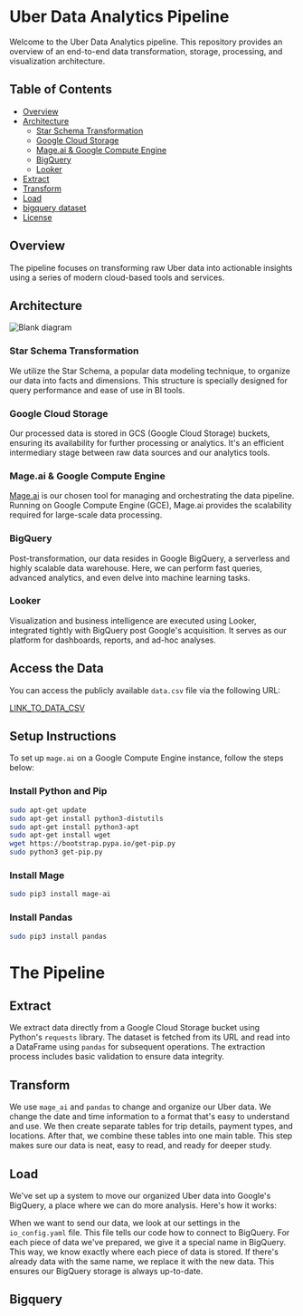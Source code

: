 # Uber Data Analytics Pipeline

Welcome to the Uber Data Analytics pipeline. This repository provides an overview of an end-to-end data transformation, storage, processing, and visualization architecture.

## Table of Contents
- [Overview](#overview)
- [Architecture](#architecture)
  - [Star Schema Transformation](#star-schema-transformation)
  - [Google Cloud Storage](#google-cloud-storage)
  - [Mage.ai & Google Compute Engine](#mageai--google-compute-engine)
  - [BigQuery](#bigquery)
  - [Looker](#looker)
- [Extract](#extract)
- [Transform](#transform)
- [Load](#load)
- [bigquery dataset](#bigquery)
- [License](#license)

## Overview

The pipeline focuses on transforming raw Uber data into actionable insights using a series of modern cloud-based tools and services.

## Architecture
![Blank diagram](https://github.com/LogicAL007/Uber-analytics-data-engineerinig-pipeline/assets/122959675/f26b9a37-27a9-4ab6-8105-c2f709aa427a)

### Star Schema Transformation
We utilize the Star Schema, a popular data modeling technique, to organize our data into facts and dimensions. This structure is specially designed for query performance and ease of use in BI tools.

### Google Cloud Storage
Our processed data is stored in GCS (Google Cloud Storage) buckets, ensuring its availability for further processing or analytics. It's an efficient intermediary stage between raw data sources and our analytics tools.

### Mage.ai & Google Compute Engine
[Mage.ai](#) is our chosen tool for managing and orchestrating the data pipeline. Running on Google Compute Engine (GCE), Mage.ai provides the scalability required for large-scale data processing.

### BigQuery
Post-transformation, our data resides in Google BigQuery, a serverless and highly scalable data warehouse. Here, we can perform fast queries, advanced analytics, and even delve into machine learning tasks.

### Looker
Visualization and business intelligence are executed using Looker, integrated tightly with BigQuery post Google's acquisition. It serves as our platform for dashboards, reports, and ad-hoc analyses.

## Access the Data

You can access the publicly available `data.csv` file via the following URL:

[LINK_TO_DATA_CSV](#)

## Setup Instructions

To set up `mage.ai` on a Google Compute Engine instance, follow the steps below:

### Install Python and Pip

```bash
sudo apt-get update
sudo apt-get install python3-distutils
sudo apt-get install python3-apt
sudo apt-get install wget
wget https://bootstrap.pypa.io/get-pip.py
sudo python3 get-pip.py
```

### Install Mage

```bash
sudo pip3 install mage-ai
```

### Install Pandas

```bash
sudo pip3 install pandas
```

# The Pipeline

## Extract
We extract data directly from a Google Cloud Storage bucket using Python's `requests` library. The dataset is fetched from its URL and read into a DataFrame using `pandas` for subsequent operations. The extraction process includes basic validation to ensure data integrity.

## Transform

We use `mage_ai` and `pandas` to change and organize our Uber data. We change the date and time information to a format that's easy to understand and use. We then create separate tables for trip details, payment types, and locations. After that, we combine these tables into one main table. This step makes sure our data is neat, easy to read, and ready for deeper study.


## Load

We've set up a system to move our organized Uber data into Google's BigQuery, a place where we can do more analysis. Here's how it works:

When we want to send our data, we look at our settings in the `io_config.yaml` file. This file tells our code how to connect to BigQuery. For each piece of data we've prepared, we give it a special name in BigQuery. This way, we know exactly where each piece of data is stored. If there's already data with the same name, we replace it with the new data. This ensures our BigQuery storage is always up-to-date.


## Bigquery
